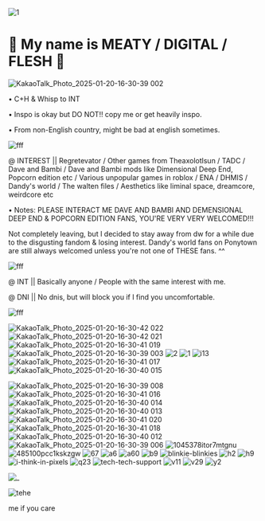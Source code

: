 ![1](https://github.com/user-attachments/assets/abd4a765-779a-478a-ad3a-f85493637f2f)

# 🥩 My name is MEATY / DIGITAL / FLESH 🥩
![KakaoTalk_Photo_2025-01-20-16-30-39 002](https://github.com/user-attachments/assets/4ca42424-e54c-461f-b9fd-926671fa69b4)

• C+H & Whisp to INT

• Inspo is okay but DO NOT!! copy me or get heavily inspo.

• From non-English country, might be bad at english sometimes.

![fff](https://github.com/user-attachments/assets/7b6a1a2c-068a-4d29-b3db-3f855c6481ce)

@ INTEREST || Regretevator / Other games from Theaxolotlsun / TADC / Dave and Bambi / Dave and Bambi mods like Dimensional Deep End, Popcorn edition etc / Various unpopular games in roblox / ENA / DHMIS / Dandy's world / The walten files / Aesthetics like liminal space, dreamcore, weirdcore etc

• Notes: PLEASE INTERACT ME DAVE AND BAMBI AND DEMENSIONAL DEEP END & POPCORN EDITION FANS, YOU'RE VERY VERY WELCOMED!!!

Not completely leaving, but I decided to stay away from dw for a while due to the disgusting fandom & losing interest. Dandy's world fans on Ponytown are still always welcomed unless you're not one of THESE fans. ^^

![fff](https://github.com/user-attachments/assets/7b6a1a2c-068a-4d29-b3db-3f855c6481ce)

@ INT || Basically anyone / People with the same interest with me.

@ DNI || No dnis, but will block you if I find you uncomfortable.

![fff](https://github.com/user-attachments/assets/7b6a1a2c-068a-4d29-b3db-3f855c6481ce)

![KakaoTalk_Photo_2025-01-20-16-30-42 022](https://github.com/user-attachments/assets/3a425815-0560-482e-af4c-23c5346dfeeb) ![KakaoTalk_Photo_2025-01-20-16-30-42 021](https://github.com/user-attachments/assets/8c1c5720-2bce-417f-8cbe-7c563f41523a) ![KakaoTalk_Photo_2025-01-20-16-30-41 019](https://github.com/user-attachments/assets/eda5af4e-4d1d-409b-8904-daebce025bd9) ![KakaoTalk_Photo_2025-01-20-16-30-39 003](https://github.com/user-attachments/assets/8a7a3334-fba4-4a32-b7c1-9b75f53a5b07) ![2](https://github.com/user-attachments/assets/66a158c7-3027-46a6-8d9d-da4a9538b768) ![1](https://github.com/user-attachments/assets/6dd1b89c-9883-485d-9ce2-a6ff12e85731) ![i13](https://github.com/user-attachments/assets/940ec2de-3463-42c4-a0d4-3c88903be9c6) ![KakaoTalk_Photo_2025-01-20-16-30-41 017](https://github.com/user-attachments/assets/3c886489-ee89-4c6b-bbcd-38416253aea1) ![KakaoTalk_Photo_2025-01-20-16-30-40 015](https://github.com/user-attachments/assets/c5c25a5f-e324-45d2-a41e-d9cdea132e54)

![KakaoTalk_Photo_2025-01-20-16-30-39 008](https://github.com/user-attachments/assets/862e2236-584e-4772-a414-64834fd52a67) ![KakaoTalk_Photo_2025-01-20-16-30-41 016](https://github.com/user-attachments/assets/5dbd6b57-a909-4596-9b43-262f476605cf) ![KakaoTalk_Photo_2025-01-20-16-30-40 014](https://github.com/user-attachments/assets/0a06ea41-6224-4997-986e-dfe1d7c1ef68) ![KakaoTalk_Photo_2025-01-20-16-30-40 013](https://github.com/user-attachments/assets/22e56c90-54b4-4f94-9078-81d7d8cc3522) ![KakaoTalk_Photo_2025-01-20-16-30-41 020](https://github.com/user-attachments/assets/1b9f490e-26c4-4613-9ddc-93974aece9e6) ![KakaoTalk_Photo_2025-01-20-16-30-41 018](https://github.com/user-attachments/assets/b056ee84-5030-4393-acbb-aeaaf16e289d) ![KakaoTalk_Photo_2025-01-20-16-30-40 012](https://github.com/user-attachments/assets/7b3af321-2dfa-4d4c-b805-feecb27f98f1) ![KakaoTalk_Photo_2025-01-20-16-30-39 006](https://github.com/user-attachments/assets/037b4036-04b7-4122-b2b7-a097b7cadb9d) ![1045378itor7mtgnu](https://github.com/user-attachments/assets/ec4c6035-c77d-488a-8a21-04284c157e38) ![485100pcc1kskzgw](https://github.com/user-attachments/assets/8c83a0cd-738f-4cf9-ab45-a98db15cc5bf) ![67](https://github.com/user-attachments/assets/e08917ab-8e10-4c2f-a8a7-15c65c483102) ![a6](https://github.com/user-attachments/assets/1f664088-adc4-4ec4-a750-5eca5c046016) ![a60](https://github.com/user-attachments/assets/6b081047-9fb3-4746-b8a8-46070815f5b5) ![b9](https://github.com/user-attachments/assets/3d969803-1cc7-4085-a3ed-2cd828a2c54a) ![blinkie-blinkies](https://github.com/user-attachments/assets/56cf5a83-322f-4c90-b1f0-1c862bf45249) ![h2](https://github.com/user-attachments/assets/4bdac7c4-11c5-46e9-a1b7-f4a67824d584) ![h9](https://github.com/user-attachments/assets/d6bda844-46f2-4225-8ae0-8117744dfa7a) ![i-think-in-pixels](https://github.com/user-attachments/assets/6046a256-369c-4834-bd57-b13a39468992) ![q23](https://github.com/user-attachments/assets/3f1e82e2-6cd3-4c27-9962-ac39113c363e) ![tech-tech-support](https://github.com/user-attachments/assets/e4b9e4e6-5c22-4b54-b651-f507d6df930c) ![v11](https://github.com/user-attachments/assets/e4602928-7d71-43ab-b448-273a3579bc3b) ![v29](https://github.com/user-attachments/assets/386170df-9dcf-4b8c-8d83-29665b18502c) ![y2](https://github.com/user-attachments/assets/a7ae10da-52c1-4ded-ab2d-92d908b8776e)

![_](https://github.com/user-attachments/assets/6e4bbb53-d033-4d56-b6d8-277f0dfa864e)

![tehe](https://github.com/user-attachments/assets/f7519839-f7cd-4011-b263-bbc186c6c3d1)

me if you care
